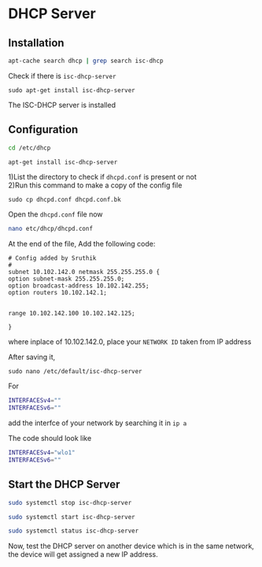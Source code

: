 # DHCP Server

## Installation



```bash
apt-cache search dhcp | grep search isc-dhcp
```
Check if there is ```isc-dhcp-server```
```
sudo apt-get install isc-dhcp-server
```
The ISC-DHCP server is installed

## Configuration
```bash
cd /etc/dhcp
``` 
```bash
apt-get install isc-dhcp-server
```
1)List the directory to check if  `dhcpd.conf` is present or not\
2)Run this command to make a copy of the config file
```
sudo cp dhcpd.conf dhcpd.conf.bk 
```

Open the `dhcpd.conf` file now 
```bash
nano etc/dhcp/dhcpd.conf
```
At the end of the file, 
Add the following code:
```
# Config added by Sruthik 
#
subnet 10.102.142.0 netmask 255.255.255.0 {
option subnet-mask 255.255.255.0;
option broadcast-address 10.102.142.255;
option routers 10.102.142.1;


range 10.102.142.100 10.102.142.125;

}
``` 
where inplace of 10.102.142.0, place your `NETWORK ID` taken from IP address

After saving it,
```
sudo nano /etc/default/isc-dhcp-server
```
For 
```bash
INTERFACESv4=""
INTERFACESv6=""
```
add the interfce of your network by searching it in `ip a`

The code should look like
```bash
INTERFACESv4="wlo1"
INTERFACESv6=""
```


## Start the DHCP Server

```bash
sudo systemctl stop isc-dhcp-server
```
```bash
sudo systemctl start isc-dhcp-server
```
```bash
sudo systemctl status isc-dhcp-server
```


Now, test the DHCP server on another device which is in the same network, the device will get assigned a new IP address.
